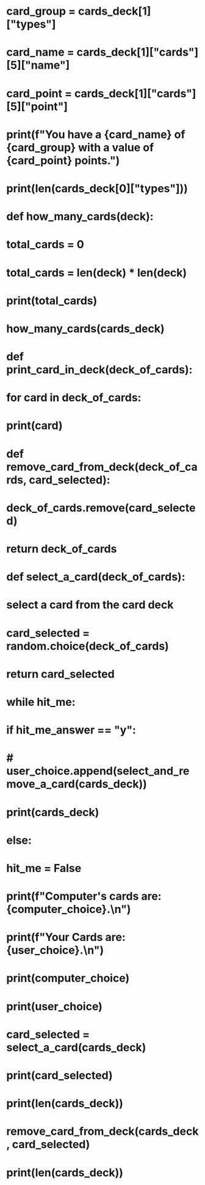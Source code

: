 
# card_group = cards_deck[1]["types"]
# card_name = cards_deck[1]["cards"][5]["name"]
# card_point = cards_deck[1]["cards"][5]["point"]
# print(f"You have a {card_name} of {card_group} with a value of {card_point} points.")

# print(len(cards_deck[0]["types"]))



# def how_many_cards(deck):
#   total_cards = 0
#   total_cards = len(deck) * len(deck)
#   print(total_cards)

# how_many_cards(cards_deck)

# def print_card_in_deck(deck_of_cards):
#     for card in deck_of_cards:
#       print(card)

# def remove_card_from_deck(deck_of_cards, card_selected):
#   deck_of_cards.remove(card_selected)
#   return deck_of_cards


# def select_a_card(deck_of_cards):
#   select a card from the card deck
#   card_selected = random.choice(deck_of_cards)
#   return card_selected


# while hit_me:
#   if hit_me_answer == "y":
#     # user_choice.append(select_and_remove_a_card(cards_deck))
#     print(cards_deck)
#   else:
#     hit_me = False

# print(f"Computer's cards are: {computer_choice}.\n")
# print(f"Your Cards are: {user_choice}.\n")
# print(computer_choice)
# print(user_choice)

# card_selected = select_a_card(cards_deck)
# print(card_selected)
# print(len(cards_deck))
# remove_card_from_deck(cards_deck, card_selected)
# print(len(cards_deck))